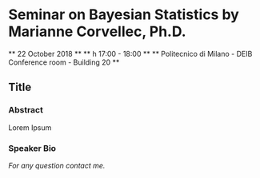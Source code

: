 # Seminar on Bayesian Statistics by Marianne Corvellec, Ph.D.

** 22 October 2018 **
** h 17:00 - 18:00 **
** Politecnico di Milano - DEIB Conference room - Building 20 **

## Title

### Abstract

Lorem Ipsum

### Speaker Bio



_For any question contact me._
